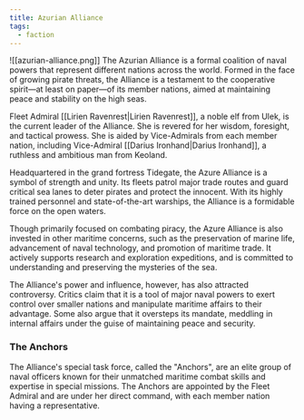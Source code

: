 ```yaml
---
title: Azurian Alliance
tags:
  - faction
---
```

![[azurian-alliance.png]]
The Azurian Alliance is a formal coalition of naval powers that represent different nations across the world. Formed in the face of growing pirate threats, the Alliance is a testament to the cooperative spirit—at least on paper—of its member nations, aimed at maintaining peace and stability on the high seas.

Fleet Admiral [[Lirien Ravenrest|Lirien Ravenrest]], a noble elf from Ulek, is the current leader of the Alliance. She is revered for her wisdom, foresight, and tactical prowess. She is aided by Vice-Admirals from each member nation, including Vice-Admiral [[Darius Ironhand|Darius Ironhand]], a ruthless and ambitious man from Keoland.

Headquartered in the grand fortress Tidegate, the Azure Alliance is a symbol of strength and unity. Its fleets patrol major trade routes and guard critical sea lanes to deter pirates and protect the innocent. With its highly trained personnel and state-of-the-art warships, the Alliance is a formidable force on the open waters.

Though primarily focused on combating piracy, the Azure Alliance is also invested in other maritime concerns, such as the preservation of marine life, advancement of naval technology, and promotion of maritime trade. It actively supports research and exploration expeditions, and is committed to understanding and preserving the mysteries of the sea.

The Alliance's power and influence, however, has also attracted controversy. Critics claim that it is a tool of major naval powers to exert control over smaller nations and manipulate maritime affairs to their advantage. Some also argue that it oversteps its mandate, meddling in internal affairs under the guise of maintaining peace and security.

### The Anchors
The Alliance's special task force, called the "Anchors", are an elite group of naval officers known for their unmatched maritime combat skills and expertise in special missions. The Anchors are appointed by the Fleet Admiral and are under her direct command, with each member nation having a representative.